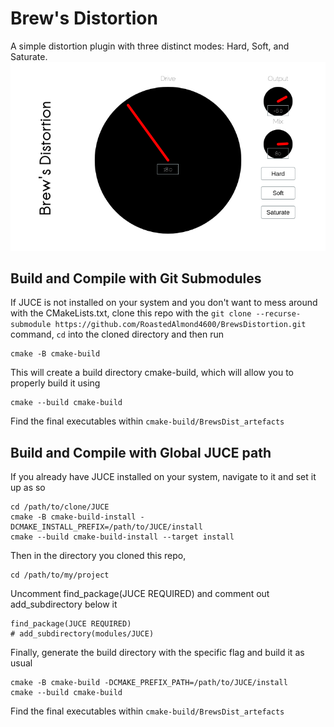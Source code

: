 # Brew's Distortion

A simple distortion plugin with three distinct modes: Hard, Soft, and Saturate.
![Cover Image](./res/CoverImage.png)


## Build and Compile with Git Submodules
If JUCE is not installed on your system and you don't want to mess around with the CMakeLists.txt, clone this repo with the `git clone --recurse-submodule https://github.com/RoastedAlmond4600/BrewsDistortion.git` command, `cd` into the cloned directory
and then run
```
cmake -B cmake-build
```
This will create a build directory cmake-build, which will allow you to properly build it using
```
cmake --build cmake-build
```
Find the final executables within `cmake-build/BrewsDist_artefacts`
## Build and Compile with Global JUCE path
If you already have JUCE installed on your system, navigate to it and set it up as so
```
cd /path/to/clone/JUCE
cmake -B cmake-build-install -DCMAKE_INSTALL_PREFIX=/path/to/JUCE/install
cmake --build cmake-build-install --target install
```
Then in the directory you cloned this repo,
```
cd /path/to/my/project
```
Uncomment find_package(JUCE REQUIRED) and comment out add_subdirectory below it
```
find_package(JUCE REQUIRED)
# add_subdirectory(modules/JUCE)
```
Finally, generate the build directory with the specific flag and build it as usual 
```
cmake -B cmake-build -DCMAKE_PREFIX_PATH=/path/to/JUCE/install
cmake --build cmake-build
```
Find the final executables within `cmake-build/BrewsDist_artefacts`



